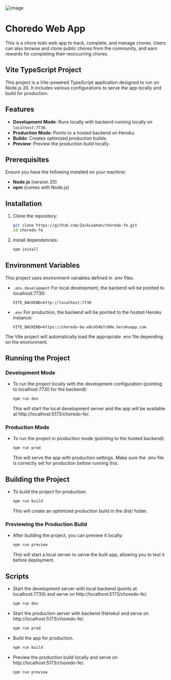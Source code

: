 ![image](https://github.com/user-attachments/assets/bec5ff9d-9776-418d-a0b4-c9028e405f17)

# Choredo Web App

This is a chore todo web app to track, complete, and manage chores. Users can also browse and clone public chores from the community, and earn rewards for completing their reoccurring chores.

## Vite TypeScript Project

This project is a Vite-powered TypeScript application designed to run on Node.js 20. It includes various configurations to serve the app locally and build for production. 

## Features

- **Development Mode**: Runs locally with backend running locally on `localhost:7730`.
- **Production Mode**: Points to a hosted backend on Heroku.
- **Builds**: Creates optimized production builds.
- **Preview**: Preview the production build locally.

## Prerequisites

Ensure you have the following installed on your machine:

- **Node.js** (version 20)
- **npm** (comes with Node.js)

## Installation

1. Clone the repository:

   ```bash
   git clone https://github.com/ZackLeaman/choredo-fe.git
   cd choredo-fe
   ```

2. Install dependencies:

    ```bash
    npm install

## Environment Variables

This project uses environment variables defined in .env files.

- `.env.development`
  For local development, the backend will be pointed to localhost:7730:
  ```
  VITE_BACKEND=http://localhost:7730
  ```

- `.env`
  For production, the backend will be pointed to the hosted Heroku instance:
  ```
  VITE_BACKEND=https://choredo-be-e8c454b7c00e.herokuapp.com
  ```
The Vite project will automatically load the appropriate .env file depending on the environment.

## Running the Project

  ### Development Mode

  - To run the project locally with the development configuration (pointing to localhost:7730 for the backend):
    ```bash
    npm run dev
    ```
    This will start the local development server and the app will be available at http://localhost:5173/choredo-fe/.

  ### Production Mode
  
  - To run the project in production mode (pointing to the hosted backend):
    ```bash
    npm run prod
    ```
    This will serve the app with production settings. Make sure the .env file is correctly set for production before running this.

## Building the Project

- To build the project for production:

  ```bash
  npm run build
  ```
  This will create an optimized production build in the dist/ folder.

### Previewing the Production Build
- After building the project, you can preview it locally:

  ```bash
  npm run preview
  ```
  This will start a local server to serve the built app, allowing you to test it before deployment.

## Scripts

- Start the development server with local backend (points at localhost:7730) and serve on http://localhost:5173/choredo-fe/.
  ```bash
  npm run dev
  ```
- Start the production server with backend (Heroku) and serve on http://localhost:5173/choredo-fe/.
  ```bash
  npm run prod
  ```
- Build the app for production.
  ```bash
  npm run build
  ```
- Preview the production build locally and serve on http://localhost:5173/choredo-fe/.
  ```bash
  npm run preview
  ```
